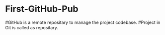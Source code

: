 # First-GitHub-Pub
#GitHub is a remote repositary to manage the project codebase.
#Project in Git is called as repositary.
